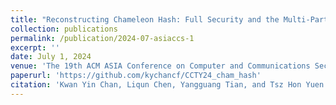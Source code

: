 ```yaml
---
title: "Reconstructing Chameleon Hash: Full Security and the Multi-Party Setting."
collection: publications
permalink: /publication/2024-07-asiaccs-1
excerpt: ''
date: July 1, 2024
venue: 'The 19th ACM ASIA Conference on Computer and Communications Security (ACM ASIACCS 2024). Singapore. July 1-5, 2024'
paperurl: 'https://github.com/kychancf/CCTY24_cham_hash'
citation: 'Kwan Yin Chan, Liqun Chen, Yangguang Tian, and Tsz Hon Yuen: Reconstructing Chameleon Hash: Full Security and the Multi-Party Setting. In AsiaCCS 2024. Pages 1066 - 1081.'
---
```

